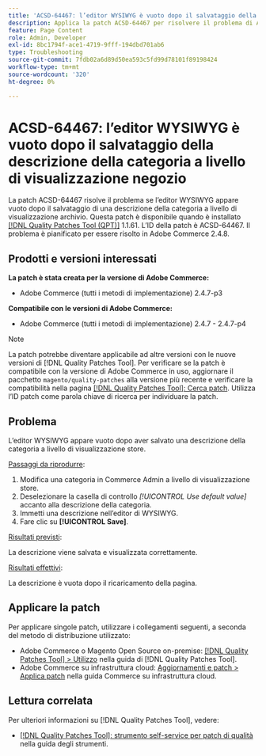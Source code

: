 ```yaml
---
title: 'ACSD-64467: l’editor WYSIWYG è vuoto dopo il salvataggio della descrizione della categoria a livello di visualizzazione negozio'
description: Applica la patch ACSD-64467 per risolvere il problema di Adobe Commerce, in cui l’editor WYSIWYG appare vuoto dopo il salvataggio di una descrizione della categoria a livello di visualizzazione archivio.
feature: Page Content
role: Admin, Developer
exl-id: 8bc1794f-ace1-4719-9fff-194dbd701ab6
type: Troubleshooting
source-git-commit: 7fdb02a6d89d50ea593c5fd99d78101f89198424
workflow-type: tm+mt
source-wordcount: '320'
ht-degree: 0%

---
```


# ACSD-64467: l’editor WYSIWYG è vuoto dopo il salvataggio della descrizione della categoria a livello di visualizzazione negozio

La patch ACSD-64467 risolve il problema se l’editor WYSIWYG appare vuoto dopo il salvataggio di una descrizione della categoria a livello di visualizzazione archivio. Questa patch è disponibile quando è installato [[!DNL Quality Patches Tool (QPT)]](/help/tools/quality-patches-tool/quality-patches-tool-to-self-serve-quality-patches.md) 1.1.61. L’ID della patch è ACSD-64467. Il problema è pianificato per essere risolto in Adobe Commerce 2.4.8.

## Prodotti e versioni interessati

**La patch è stata creata per la versione di Adobe Commerce:**

* Adobe Commerce (tutti i metodi di implementazione) 2.4.7-p3

**Compatibile con le versioni di Adobe Commerce:**

* Adobe Commerce (tutti i metodi di implementazione) 2.4.7 - 2.4.7-p4

>[!NOTE]
>
>La patch potrebbe diventare applicabile ad altre versioni con le nuove versioni di [!DNL Quality Patches Tool]. Per verificare se la patch è compatibile con la versione di Adobe Commerce in uso, aggiornare il pacchetto `magento/quality-patches` alla versione più recente e verificare la compatibilità nella pagina [[!DNL Quality Patches Tool]: Cerca patch](https://experienceleague.adobe.com/tools/commerce-quality-patches/index.html). Utilizza l’ID patch come parola chiave di ricerca per individuare la patch.

## Problema

L’editor WYSIWYG appare vuoto dopo aver salvato una descrizione della categoria a livello di visualizzazione store.

<u>Passaggi da riprodurre</u>:

1. Modifica una categoria in Commerce Admin a livello di visualizzazione store.
1. Deselezionare la casella di controllo *[!UICONTROL Use default value]* accanto alla descrizione della categoria.
1. Immetti una descrizione nell’editor di WYSIWYG.
1. Fare clic su **[!UICONTROL Save]**.

<u>Risultati previsti</u>:

La descrizione viene salvata e visualizzata correttamente.

<u>Risultati effettivi</u>:

La descrizione è vuota dopo il ricaricamento della pagina.

## Applicare la patch

Per applicare singole patch, utilizzare i collegamenti seguenti, a seconda del metodo di distribuzione utilizzato:

* Adobe Commerce o Magento Open Source on-premise: [[!DNL Quality Patches Tool] > Utilizzo](/help/tools/quality-patches-tool/usage.md) nella guida di [!DNL Quality Patches Tool].
* Adobe Commerce su infrastruttura cloud: [Aggiornamenti e patch > Applica patch](https://experienceleague.adobe.com/docs/commerce-cloud-service/user-guide/develop/upgrade/apply-patches.html) nella guida Commerce su infrastruttura cloud.

## Lettura correlata

Per ulteriori informazioni su [!DNL Quality Patches Tool], vedere:

* [[!DNL Quality Patches Tool]: strumento self-service per patch di qualità](/help/tools/quality-patches-tool/quality-patches-tool-to-self-serve-quality-patches.md) nella guida degli strumenti.
